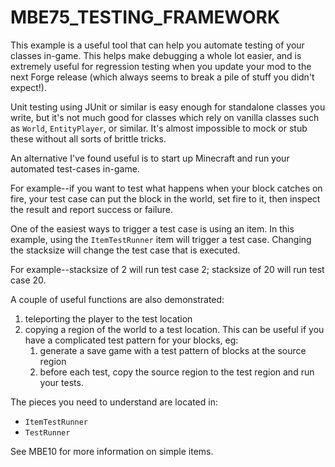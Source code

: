 # MBE75_TESTING_FRAMEWORK

This example is a useful tool that can help you automate testing of your classes in-game. This helps make debugging a whole lot easier, and is extremely useful for regression testing when you update your mod to the next Forge release (which always seems to break a pile of stuff you didn't expect!).

Unit testing using JUnit or similar is easy enough for standalone classes you write, but it's not much good for classes which rely on vanilla classes such as `World`, `EntityPlayer`, or similar. It's almost impossible to mock or stub these without all sorts of brittle tricks.

An alternative I've found useful is to start up Minecraft and run your automated test-cases in-game.

For example--if you want to test what happens when your block catches on fire, your test case can put the block in the world, set fire to it, then inspect the result and report success or failure.

One of the easiest ways to trigger a test case is using an item. In this example, using the `ItemTestRunner` item will trigger a test case.  Changing the stacksize will change the test case that is executed.

For example--stacksize of 2 will run test case 2; stacksize of 20 will run test case 20.

A couple of useful functions are also demonstrated:

1. teleporting the player to the test location
1. copying a region of the world to a test location. This can be useful if you have a complicated test pattern for your blocks, eg:
    1. generate a save game with a test pattern of blocks at the source region
    1. before each test, copy the source region to the test region and run your tests.

The pieces you need to understand are located in:

* `ItemTestRunner`
* `TestRunner`

See MBE10 for more information on simple items.
